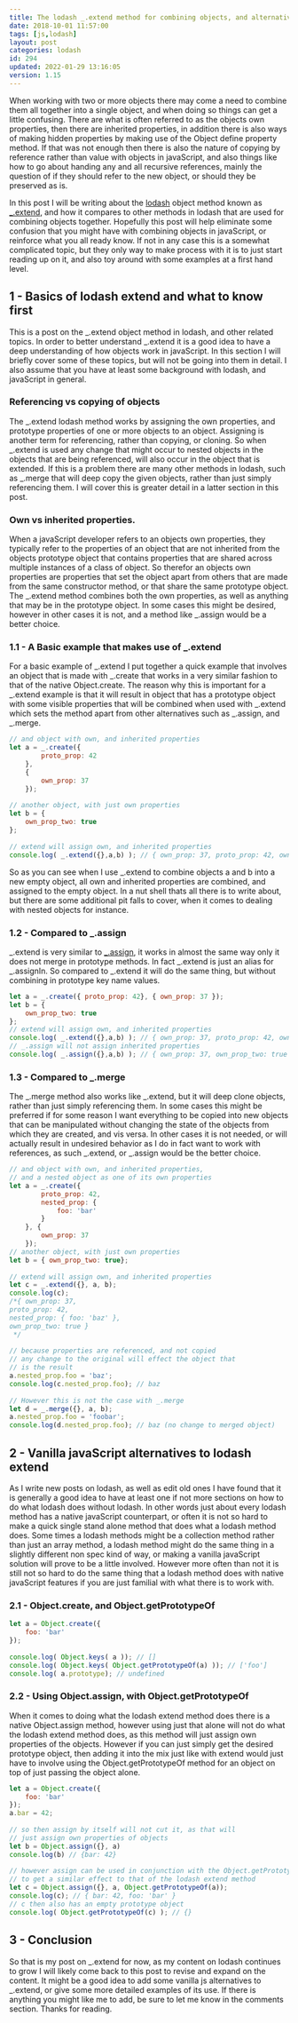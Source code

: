 ```yaml
---
title: The lodash _.extend method for combining objects, and alternatives
date: 2018-10-01 11:57:00
tags: [js,lodash]
layout: post
categories: lodash
id: 294
updated: 2022-01-29 13:16:05
version: 1.15
---
```


When working with two or more objects there may come a need to combine them all together into a single object, and when doing so things can get a little confusing. There are what is often referred to as the objects own properties, then there are inherited properties, in addition there is also ways of making hidden properties by making use of the Object define property method. If that was not enough then there is also the nature of copying by reference rather than value with objects in javaScript, and also things like how to go about handing any and all recursive references, mainly the question of if they should refer to the new object, or should they be preserved as is.

In this post I will be writing about the [lodash](https://lodash.com/) object method known as [\_.extend](https://lodash.com/docs/4.17.10#extend), and how it compares to other methods in lodash that are used for combining objects together. Hopefully this post will help eliminate some confusion that you might have with combining objects in javaScript, or reinforce what you all ready know. If not in any case this is a somewhat complicated topic, but they only way to make process with it is to just start reading up on it, and also toy around with some examples at a first hand level.

<!-- more -->

## 1 - Basics of lodash extend and what to know first

This is a post on the \_.extend object method in lodash, and other related topics. In order to better understand \_.extend it is a good idea to have a deep understanding of how objects work in javaScript. In this section I will briefly cover some of these topics, but will not be going into them in detail. I also assume that you have at least some background with lodash, and javaScript in general.

### Referencing vs copying of objects

The \_.extend lodash method works by assigning the own properties, and prototype properties of one or more objects to an object. Assigning is another term for referencing, rather than copying, or cloning. So when \_.extend is used any change that might occur to nested objects in the objects that are being referenced, will also occur in the object that is extended. If this is a problem there are many other methods in lodash, such as \_.merge that will deep copy the given objects, rather than just simply referencing them. I will cover this is greater detail in a latter section in this post.

### Own vs inherited properties.

When a javaScript developer refers to an objects own properties, they typically refer to the properties of an object that are not inherited from the objects prototype object that contains properties that are shared across multiple instances of a class of object. So therefor an objects own properties are properties that set the object apart from others that are made from the same constructor method, or that share the same prototype object. The \_.extend method combines both the own properties, as well as anything that may be in the prototype object. In some cases this might be desired, however in other cases it is not, and a method like \_.assign would be a better choice.

### 1.1 - A Basic example that makes use of \_.extend

For a basic example of \_.extend I put together a quick example that involves an object that is made with \_.create that works in a very similar fashion to that of the native Object.create. The reason why this is important for a \_.extend example is that it will result in object that has a prototype object with some visible properties that will be combined when used with \_.extend which sets the method apart from other alternatives such as \_.assign, and \_.merge.

```js
// and object with own, and inherited properties
let a = _.create({
        proto_prop: 42
    }, 
    {
        own_prop: 37
    });
 
// another object, with just own properties
let b = {
    own_prop_two: true
};
 
// extend will assign own, and inherited properties
console.log( _.extend({},a,b) ); // { own_prop: 37, proto_prop: 42, own_prop_two: true }
```

So as you can see when I use \_.extend to combine objects a and b into a new empty object, all own and inherited properties are combined, and assigned to the empty object. In a nut shell thats all there is to write about, but there are some additional pit falls to cover, when it comes to dealing with nested objects for instance.

### 1.2 - Compared to \_.assign

\_.extend is very similar to [\_.assign](/2018/09/21/lodash_assign/), it works in almost the same way only it does not merge in prototype methods. In fact \_.extend is just an alias for \_.assignIn. So compared to \_.extend it will do the same thing, but without combining in prototype key name values.

```js
let a = _.create({ proto_prop: 42}, { own_prop: 37 });
let b = {
    own_prop_two: true
};
// extend will assign own, and inherited properties
console.log( _.extend({},a,b) ); // { own_prop: 37, proto_prop: 42, own_prop_two: true }
// _.assign will not assign inherited properties
console.log( _.assign({},a,b) ); // { own_prop: 37, own_prop_two: true }
```

### 1.3 - Compared to \_.merge

The \_.merge method also works like \_.extend, but it will deep clone objects, rather than just simply referencing them. In some cases this might be preferred if for some reason I want everything to be copied into new objects that can be manipulated without changing the state of the objects from which they are created, and vis versa. In other cases it is not needed, or will actually result in undesired behavior as I do in fact want to work with references, as such \_.extend, or \_.assign would be the better choice.

```js
// and object with own, and inherited properties,
// and a nested object as one of its own properties
let a = _.create({
        proto_prop: 42,
        nested_prop: {
            foo: 'bar'
        }
    }, {
        own_prop: 37
    });
// another object, with just own properties
let b = { own_prop_two: true};
 
// extend will assign own, and inherited properties
let c = _.extend({}, a, b);
console.log(c);
/*{ own_prop: 37,
proto_prop: 42,
nested_prop: { foo: 'baz' },
own_prop_two: true }
 */
 
// because properties are referenced, and not copied
// any change to the original will effect the object that
// is the result
a.nested_prop.foo = 'baz';
console.log(c.nested_prop.foo); // baz
 
// However this is not the case with _.merge
let d = _.merge({}, a, b);
a.nested_prop.foo = 'foobar';
console.log(d.nested_prop.foo); // baz (no change to merged object)
```

## 2 - Vanilla javaScript alternatives to lodash extend

As I write new posts on lodash, as well as edit old ones I have found that it is generally a good idea to have at least one if not more sections on how to do what lodash does without lodash. In other words just about every lodash method has a native javaScript counterpart, or often it is not so hard to make a quick single stand alone method that does what a lodash method does. Some times a lodash methods might be a collection method rather than just an array method, a lodash method might do the same thing in a slightly different non spec kind of way, or making a vanilla javaScript solution will prove to be a little involved. However more often than not it is still not so hard to do the same thing that a lodash method does with native javaScript features if you are just familial with what there is to work with.

### 2.1 - Object.create, and Object.getPrototypeOf

```js
let a = Object.create({
    foo: 'bar'
});
 
console.log( Object.keys( a )); // []
console.log( Object.keys( Object.getPrototypeOf(a) )); // ['foo']
console.log( a.prototype); // undefined
```

### 2.2 - Using Object.assign, with Object.getPrototypeOf


When it comes to doing what the lodash extend method does there is a native Object.assign method, however using just that alone will not do what the lodash extend method does, as this method will just assign own properties of the objects. However if you can just simply get the desired prototype object, then adding it into the mix just like with extend would just have to involve using the Object.getPrototypeOf method for an object on top of just passing the object alone.

```js
let a = Object.create({
    foo: 'bar'
});
a.bar = 42;
 
// so then assign by itself will not cut it, as that will
// just assign own properties of objects
let b = Object.assign({}, a)
console.log(b) // {bar: 42}
 
// however assign can be used in conjunction with the Object.getPrototypeOf method
// to get a similar effect to that of the lodash extend method
let c = Object.assign({}, a, Object.getPrototypeOf(a));
console.log(c); // { bar: 42, foo: 'bar' }
// c then also has an empty prototype object
console.log( Object.getPrototypeOf(c) ); // {}
```

## 3 - Conclusion

So that is my post on \_.extend for now, as my content on lodash continues to grow I will likely come back to this post to revise and expand on the content. It might be a good idea to add some vanilla js alternatives to \_.extend, or give some more detailed examples of its use. If there is anything you might like me to add, be sure to let me know in the comments section. Thanks for reading.